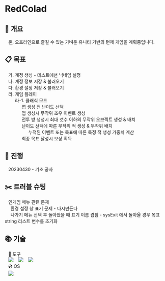 # RedColad

## :bookmark_tabs: 개요

&ensp; 온, 오프라인으로 즐길 수 있는 가벼운 유니티 기반의 턴제 게임을 계획중입니다.

## :clipboard: 목표

&ensp; 가. 계정 생성 - 테스트에선 닉네임 설정  
&ensp; 나. 계정 정보 저장 & 불러오기  
&ensp; 다. 환경 설정 저장 & 불러오기  
&ensp; 라. 게임 플레이  
&ensp;&ensp;&ensp;&ensp; 라-1. 클래식 모드  
&ensp;&ensp;&ensp;&ensp;&ensp;&ensp;&ensp; 맵 생성 전 난이도 선택  
&ensp;&ensp;&ensp;&ensp;&ensp;&ensp;&ensp; 맵 생성시 무작위 조우 이벤트 생성  
&ensp;&ensp;&ensp;&ensp;&ensp;&ensp;&ensp; 전투 방 생성시 최대 갯수 이하의 무작위 오브젝트 생성 & 배치  
&ensp;&ensp;&ensp;&ensp;&ensp;&ensp;&ensp; 난이도 선택에 따른 무작위 적 생성 & 무작위 배치  
&ensp;&ensp;&ensp;&ensp;&ensp;&ensp;&ensp;&ensp;&ensp;&ensp; 누적된 이벤트 또는 목표에 따른 특정 적 생성 가중치 계산  
&ensp;&ensp;&ensp;&ensp;&ensp;&ensp;&ensp; 최종 목표 달성시 보상 획득

## :date: 진행

&ensp; 20230430 - 기초 공사

##  :scissors: 트러블 슈팅

&ensp; 인게임 메뉴 관련 문제  
&ensp;&ensp; 환경 설정 창 표기 문제 - 다시만든다  
&ensp;&ensp; 나가기 메뉴 선택 후 돌아왔을 때 표기 이름 겹침 - sysExit 에서 돌아올 경우 목표 string 리스트 변수를 초기화

## :books: 기술

&ensp; :hammer: 도구  
&ensp; <img src="https://img.shields.io/badge/Unity-FFFFFF?style=for-the-badge&logo=Unity&logoColor=black"> 
&ensp; <img src="https://img.shields.io/badge/visualstudio-5C2D91?style=for-the-badge&logo=visualstudio&logoColor=white"> 
&ensp; <img src="https://img.shields.io/badge/github-181717?style=for-the-badge&logo=github&logoColor=white">  
&ensp; :cd: OS  
&ensp; <img src="https://img.shields.io/badge/Windows-3776AB?style=for-the-badge&logo=Windows&logoColor=white">  
